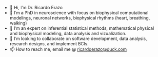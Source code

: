 - 👋 Hi, I’m Dr. Ricardo Erazo
- 👀 I’m a PhD in neuroscience with focus on biophysical computational modelings, neuronal networks, biophysical rhythms (heart, breathing, walking)
- 🌱 I’m an expert on inferential statistical methods, mathematical physical and biophysical modeling, data analysis and vizualization.
- 💞️ I’m looking to collaborate on software development, data analysis, research designs, and implement BCIs.
- 📫 How to reach me, email me @ ricardoerazo@duck.com

<!---
rickerazo/rickerazo is a ✨ special ✨ repository because its `README.md` (this file) appears on your GitHub profile.
You can click the Preview link to take a look at your changes.
--->

